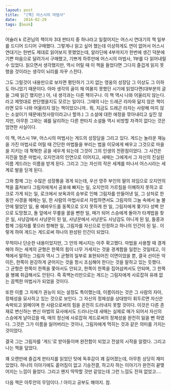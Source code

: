 ```yaml
---
layout: post
title:  "[책] 어스시의 마법사"
date:   2016-02-29
tags: [book]
---
```


어슐러 k 르귄님의 책이자 3대 판타지 중 하나라고 일컬어지는 어스시 연대기의 책 일부를 드디어 드디어 구매했다. 그렇게나 읽고 싶어 했는데 이상하게도 연이 없어서 어스시 연대기는 한번도 제대로 읽어보지 못했었는데, 알라딘에 4부까지가 한번에 생긴 덕분에 기쁜 마음으로 달려가서 구매했고, 기쁘게 하루만에 어스시의 마법사, 1부를 다 읽어내릴 수 있었다. 읽으면서 생각했지만, 역시 어릴 때 이 책을 들었다면 그다지 즐겁게 읽지 못했을 것이라는 생각이 뇌리를 자꾸 스친다. 

  그도 그럴것이 내용만으로 보자면 평탄하기 그지 없는 영웅의 성장담 그 이상도 그 이하도 아니었기 때문이다. 아마 생각의 골이 채 여물지 못했던 시기에 읽었다면(대부분의 글을 그때 읽긴 했지만.) 아, 내 생각과는 다른 책이구나. 이 책 역시 나와 어울리지 않는다. 라고 제멋대로 판단했을지도 모르는 일이다. 그때의 나는 드래곤 라자와 닮지 않은 책이라면 모두 나와 어울리지 않는 책이었으니까.. 뭐, 지금도 드래곤 라자는 사랑해 마지 않는 소설이기 때문에(첫사랑이라고나 할까.) 그 소설에 대한 애정을 깎아내리고 싶진 않지만, 아무튼 그와는 궤를 달리하는 다른 판타지 소설들 역시 비방할 자격이 없다는 것은 엄연한 사실이다. 

  이 책, 어스시 1부, 어스시의 마법사는 게드의 성장담을 그리고 있다. 게드는 놀라운 재능을 가진 마법사로 어릴 때 간단한 마법들을 부리는 법을 이모에게 배우고 그것으로 마을을 지키는 데 혁혁한 공을 세우게 되는데 그것이 그의 인생의 전환점이었다. 그 사건은 지진을 멈춘 마법사, 오지언과의 인연으로 이어지고, 새매는 그에게서 그 자신의 진실된 이름 게드라는 이름을 받게 된다. 그리고 그는 자신의 작은 세계를 떠나서 어스시라는 세계로 발을 딛게 된다. 

  그와 함께 그는 수많은 성장통을 겪게 되는데, 우선 영주 부인의 딸의 꾀임으로 오지언의 책을 훔쳐보다 그림자에게서 공포에 빠지는 일, 오지언의 가르침을 이해하지 못하고 로크로 가게 되는 일, 로크에서 보옥과의 승부로 인해 그림자를 만들어낸 일, 그 상처로 한동안 사경을 헤메는 일, 한 사람의 마법사로서 자립하면서도 그림자의 그늘 속에서 늘 불안에 떨었던 일, 용 예바우드를 동쪽으로 오지 못하게 한 일, 그림자에게 쫒기다 성벽 안으로 도망쳤고, 돌 앞에서 무릎을 꿇을 뻔한 일, 매가 되어 스승에게 돌아가 타계법을 찾은 일, 사냥감에서 사냥꾼이 된 일, 사냥꾼에서 사냥꾼도 사냥감도 아니게 된 일, 들콩과 함께 그림자를 쫓으러 항해한 일, 그림자를 자신으로 인정하고 하나의 인간이 된 일.. 이렇게 하여 게드는 게드로써 하나의 완성된 인간이 되었다. 

  무척이나 단순한 내용이었지만, 그 안의 메시지는 아주 확고했다. 마법을 사용할 때 경계해야 하는 세계의 균형은 한쪽의 힘이 너무 거세지는 것을 경계함을 일컫는 것일테고, 이 책에서 말하는 그림자 역시 그 균형의 일부로 표현되어진 이면이었을 뿐, 결국 선이든 악이든, 한쪽이 완강하게 굳어지는 것을 항시 조심해야 한다는 것을 말하고 있는 듯했다. 그 균형은 한쪽이 한쪽을 쫓아서도 안되고, 한쪽이 한쪽을 집어삼켜서도 안되며, 그 한쪽을 병폐 취급해서도 안된다. 즉 흑백논리만으로는 게드는 그림자에게 사로잡혀 유래 없는 끔찍한 마법사가 되었을 것이다. 

  또한 이름 그 자체가 권능이 되는 설정도 특이했는데, 이름이라는 것은 그 사람의 자아, 정체성을 묘사하고 있는 것으로 보인다. 그 자신의 정체성을 상대방이 휘두르면 자신은 속박되고 얽메이며 한 사람으로써의 힘을 온전히 드러내지 못할 것이다. 이것은 다른 존재로 변신하는 변신 마법의 묘사에서도 드러나는데 새매는 실제로 매가 되어서 자신의 스승에게 날아갔을 때, 매의 정신에 사로잡혀 게드로써의 정체성을 완전히 잃을 뻔 하였다. 그것은 그가 이름을 잃어버리는 것이나, 그림자에게 먹히는 것과 같은 의미를 가지는 것이었다. 

  결국 그는 그림자를 '게드'로 받아들이며 완전함이 되었고 전설의 시작을 알렸다. 그리고 나는 책을 덮었다. 

  꽤 오랜만에 즐겁게 판타지를 읽었던 탓에 독후감이 꽤 길어졌는데, 아무튼 상당히 재미있었다. 하나의 이야기에도 흩어짐이 없고 기승전결, 하고자 하는 이야기가 완전히 끝맺어지는 느낌이 들었다. 그리고 왠지 딱딱할 것만 같았는데 그런 느낌도 전혀 없었고.... 

  다음 책은 아투안의 무덤이다..! 아이고 공부도 해야지. 참.